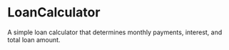 # LoanCalculator
A simple loan calculator that determines monthly payments, interest, and total loan amount.
